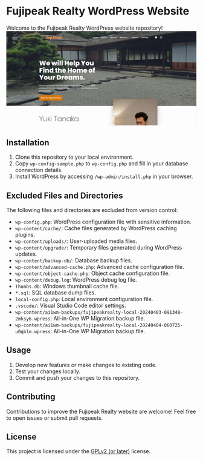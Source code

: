 # Fujipeak Realty WordPress Website

Welcome to the Fujipeak Realty WordPress website repository!
![Demo](fujipeakrealty.gif)

## Installation

1. Clone this repository to your local environment.
2. Copy `wp-config-sample.php` to `wp-config.php` and fill in your database connection details.
3. Install WordPress by accessing `/wp-admin/install.php` in your browser.

## Excluded Files and Directories

The following files and directories are excluded from version control:

- `wp-config.php`: WordPress configuration file with sensitive information.
- `wp-content/cache/`: Cache files generated by WordPress caching plugins.
- `wp-content/uploads/`: User-uploaded media files.
- `wp-content/upgrade/`: Temporary files generated during WordPress updates.
- `wp-content/backup-db/`: Database backup files.
- `wp-content/advanced-cache.php`: Advanced cache configuration file.
- `wp-content/object-cache.php`: Object cache configuration file.
- `wp-content/debug.log`: WordPress debug log file.
- `Thumbs.db`: Windows thumbnail cache file.
- `*.sql`: SQL database dump files.
- `local-config.php`: Local environment configuration file.
- `.vscode/`: Visual Studio Code editor settings.
- `wp-content/ai1wm-backups/fujipeakrealty-local-20240403-091348-2mksy6.wpress`: All-in-One WP Migration backup file.
- `wp-content/ai1wm-backups/fujipeakrealty-local-20240404-060725-u0qblm.wpress`: All-in-One WP Migration backup file.

## Usage

1. Develop new features or make changes to existing code.
2. Test your changes locally.
3. Commit and push your changes to this repository.

## Contributing

Contributions to improve the Fujipeak Realty website are welcome! Feel free to open issues or submit pull requests.

## License

This project is licensed under the [GPLv2 (or later)](license.txt) license.
